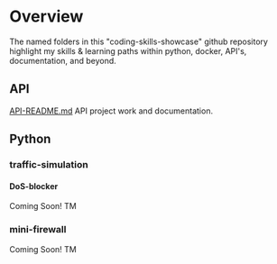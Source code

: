 # Overview
The named folders in this "coding-skills-showcase" github repository highlight my skills & learning paths within python, docker, API's, documentation, and beyond.

## API
[API-README.md](https://github.com/Sh3ldonBird/skills-showcase/blob/main/API/API-README.md)  API project work and documentation.
## Python
### traffic-simulation
#### DoS-blocker
Coming Soon! TM
### mini-firewall
Coming Soon! TM
